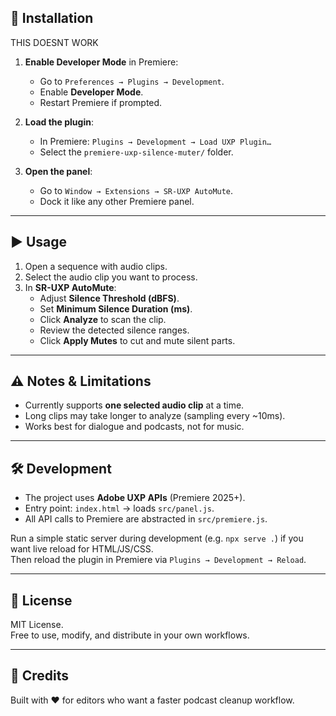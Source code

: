 ## 🔧 Installation

THIS DOESNT WORK

1. **Enable Developer Mode** in Premiere:
   - Go to `Preferences → Plugins → Development`.
   - Enable **Developer Mode**.
   - Restart Premiere if prompted.

2. **Load the plugin**:
   - In Premiere: `Plugins → Development → Load UXP Plugin…`
   - Select the `premiere-uxp-silence-muter/` folder.

3. **Open the panel**:
   - Go to `Window → Extensions → SR-UXP AutoMute`.
   - Dock it like any other Premiere panel.


---

## ▶️ Usage

1. Open a sequence with audio clips.
2. Select the audio clip you want to process.
3. In **SR-UXP AutoMute**:
   - Adjust **Silence Threshold (dBFS)**.
   - Set **Minimum Silence Duration (ms)**.
   - Click **Analyze** to scan the clip.
   - Review the detected silence ranges.
   - Click **Apply Mutes** to cut and mute silent parts.

---

## ⚠️ Notes & Limitations

- Currently supports **one selected audio clip** at a time.
- Long clips may take longer to analyze (sampling every ~10ms).
- Works best for dialogue and podcasts, not for music.

---

## 🛠 Development

- The project uses **Adobe UXP APIs** (Premiere 2025+).
- Entry point: `index.html` → loads `src/panel.js`.
- All API calls to Premiere are abstracted in `src/premiere.js`.

Run a simple static server during development (e.g. `npx serve .`) if you want live reload for HTML/JS/CSS.  
Then reload the plugin in Premiere via `Plugins → Development → Reload`.

---

## 📜 License

MIT License.  
Free to use, modify, and distribute in your own workflows.

---

## 🙌 Credits

Built with ❤️ for editors who want a faster podcast cleanup workflow.